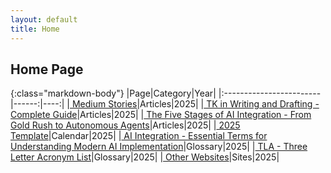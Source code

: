 ```yaml
---
layout: default
title: Home
---
```


## Home Page

<!-- LINKS-INSERT-START -->

{:class="markdown-body"}
|Page|Category|Year|
|:------------------------|------:|----:|
|[  Medium Stories]( https://medium.com/@varada)|Articles|2025|
|[  TK in Writing and Drafting - Complete Guide]( /_pages/tk.html)|Articles|2025|
|[  The Five Stages of AI Integration - From Gold Rush to Autonomous Agents]( /_pages/ai-integration.html)|Articles|2025|
|[  2025 Template]( /calendar/calendar-y-2025.html)|Calendar|2025|
|[  AI Integration - Essential Terms for Understanding Modern AI Implementation]( /_pages/glossary-ai-integration.html)|Glossary|2025|
|[  TLA - Three Letter Acronym List]( /html/tla.html)|Glossary|2025|
|[  Other Websites]( /_pages/websites.html)|Sites|2025|


<!-- LINKS-INSERT-END -->
<br/><br/>
